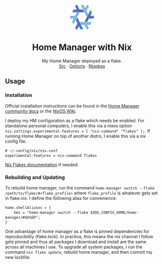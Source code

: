 <div align="center">
  <a href="https://github.com/Ajlow2000/home-manager">
    <img src="images/nix-snowflake.svg" alt="Logo" width="80" height="80">
  </a>

  <h1 align="center">Home Manager with Nix</h1>

  <p align="center">
    My Home Manager deployed as a flake.
    <br />
    <a href="https://github.com/nix-community/home-manager">Src</a>
    ·
    <a href="https://nix-community.github.io/home-manager/options.html">Options</a>
    ·
    <a href="https://search.nixos.org/packages">Nixpkgs</a>
  </p>
</div>

## Usage

### Installation
Official installation instructions can be found in the [Home
Manager community docs](https://nix-community.github.io/home-manager/) or the
[NixOS Wiki](https://nixos.wiki/wiki/Home_Manager).

I deploy my HM configuration as a flake which needs be enabled.
For standalone personal computers, I enable this via a nixos
option `nix.settings.experimental-features = [ "nix-command" "flakes" ];`.
If running Home Manager on top of another distro, I enable this
via a nix config file:
```
# ~/.config/nix/nix.conf
experimental-features = nix-command flakes 
```
[Nix Flakes documentation](https://nixos.wiki/wiki/Flakes) if
needed.

### Rebuilding and Updating
To rebuild home manager, run the command `home-manager switch
--flake /path/to/flake/#<flake_profile>` where `flake_profile` is
whatever gets set in flake.nix.  I define the following
alias for convenience:
```
home.shellAliases = {
    hms = "home-manager switch --flake $XDG_CONFIG_HOME/home-manager/#$USER";
}
```

One advantage of home manager as a flake is pinned dependencies for reproducibility (flake.lock).
In practice, this means the nix channel I follow gets pinned and
thus all packages I download and install are the same across
all machines I use. To upgrade all system packages, I run the
command ```nix flake update```, rebuild home manager, and then 
commit my new lockfile.
